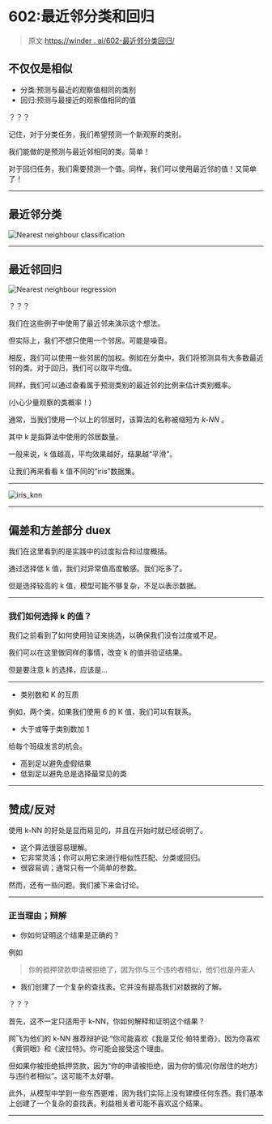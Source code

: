 # 602:最近邻分类和回归

> 原文:[https://winder . ai/602-最近邻分类回归/](https://winder.ai/602-nearest-neighbour-classification-and-regression/)

## 不仅仅是相似

*   分类:预测与最近的观察值相同的类别
*   回归:预测与最接近的观察值相同的值

？？？

记住，对于分类任务，我们希望预测一个新观察的类别。

我们能做的是预测与最近邻相同的类。简单！

对于回归任务，我们需要预测一个值。同样，我们可以使用最近邻的值！又简单了！

* * *

## 最近邻分类

![Nearest neighbour classification](../Images/f2876d1f076d2f93ab60caa6c7583397.png)

* * *

## 最近邻回归

![Nearest neighbour regression](../Images/4d9aa59a71fafc67ff68981982012c26.png)

？？？

我们在这些例子中使用了最近邻来演示这个想法。

但实际上，我们不想只使用一个邻居。可能是噪音。

相反，我们可以使用一些邻居的加权。例如在分类中，我们将预测具有大多数最近邻的类。对于回归，我们可以取平均值。

同样，我们可以通过查看属于预测类别的最近邻的比例来估计类别概率。

(小心少量观察的类概率！)

通常，当我们使用一个以上的邻居时，该算法的名称被缩短为 *k-NN* 。

其中 k 是指算法中使用的邻居数量。

一般来说，k 值越高，平均效果越好，结果越“平滑”。

让我们再来看看 k 值不同的“iris”数据集。

* * *

![iris_knn](../Images/2882b50bc0308da970368e32b365ff20.png)

* * *

## 偏差和方差部分 duex

我们在这里看到的是实践中的过度拟合和过度概括。

通过选择低 k 值，我们对异常值高度敏感。我们吃多了。

但是选择较高的 k 值，模型可能不够复杂，不足以表示数据。

* * *

### 我们如何选择 k 的值？

我们之前看到了如何使用验证来挑选，以确保我们没有过度或不足。

我们可以在这里做同样的事情，改变 k 的值并验证结果。

但是要注意 k 的选择，应该是&mldr;

* * *

*   类别数和 K 的互质

例如，两个类，如果我们使用 6 的 K 值，我们可以有联系。

*   大于或等于类别数加 1

给每个班级发言的机会。

*   高到足以避免虚假结果
*   低到足以避免总是选择最常见的类

* * *

## 赞成/反对

使用 k-NN 的好处是显而易见的，并且在开始时就已经说明了。

*   这个算法很容易理解。
*   它非常灵活；你可以用它来进行相似性匹配、分类或回归。
*   很容易调；通常只有一个简单的参数。

然而，还有一些问题。我们接下来会讨论。

* * *

### 正当理由；辩解

*   你如何证明这个结果是正确的？

例如

> 你的抵押贷款申请被拒绝了，因为你与三个违约者相似，他们也是丹麦人

*   我们创建了一个复杂的查找表。它并没有提高我们对数据的了解。

？？？

首先，这不一定只适用于 k-NN，你如何解释和证明这个结果？

网飞为他们的 k-NN 推荐辩护说:“你可能喜欢《我是艾伦·帕特里奇》，因为你喜欢《黄铜眼》和《波拉特》。你可能会接受这个理由。

但如果你被拒绝抵押贷款，因为“你的申请被拒绝，因为你的情况(你居住的地方)与违约者相似”。这可能不太好嚼。

此外，从模型中学到一些东西更难，因为我们实际上没有建模任何东西。我们基本上创建了一个复杂的查找表。利益相关者可能不喜欢这个结果。

* * *